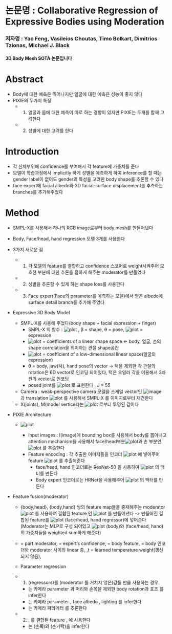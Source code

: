 # 논문명 : Collaborative Regression of Expressive Bodies using Moderation
### 저자명 : Yao Feng, Vasileios Choutas, Timo Bolkart, Dimitrios Tzionas, Michael J. Black
#### 3D Body Mesh SOTA 논문입니다

# Abstract

- Body에 대한 예측은 뛰어나지만 얼굴에 대한 예측은 성능이 좋지 않다
- PIXIE의 두가지 특징
	- 1. 얼굴과 몸에 대한 예측이 따로 하는 경향이 있지만 PIXIE는 두개를 함께 고려한다
	- 2. 성별에 대한 고려를 한다


# Introduction

- 각 신체부위에 confidence를 부여해서 각 feature에 가중치를 준다
- 모델이 학습과정에서 implicitly 하게 성별을 예측하게 하여 inference를 할 때는 gender label이 없어도 gender의 특성을 고려한 body shape를 추론할 수 있다
- face expert에 facial albedo와 3D facial-surface displacement를 추측하는 branches를 추가해주었다


# Method
- SMPL-X를 사용해서 하나의 RGB image로부터 body mesh를 만들어낸다
- Body, Face/head, hand regression 모델 3개를 사용한다
- 3가지 새로운 점
	- 1. 각 모델의 feature를 결합하고 confidence 스코어로 weight시켜주어 모호한 부분에 대한 추론을 잘하게 해주는 moderator를 만들었다
	- 2. 성별을 추론할 수 있게 하는 shape loss를 사용한다
	- 3. Face expert(Face의 parameter를 예측하는 모델)에서 얻은 albedo에 surface detail branch를 추가해 주었다

- Expressive 3D Body Model
	- SMPL-X를 사용해 주었다(body shape + facial expression + finger)
		- SMPL-X 의 함수 : ![plot](https://user-images.githubusercontent.com/69032315/148206422-b41a2af9-0d07-4f39-969f-36b6cdc6ed77.png)
 , β = shape, θ = pose,  ![plot](https://user-images.githubusercontent.com/69032315/148206428-6d682430-6d57-4557-9c5e-74479a88e5da.png)
= expression
		-  ![plot](https://user-images.githubusercontent.com/69032315/148206438-0c1c010e-1bb2-452a-8ea7-065a99dcbd79.png)
 = coefficients of a linear shape space <- body, 얼굴, 손의 shape correlation을 의미하는 관절 shape공간
		- ![plot](https://user-images.githubusercontent.com/69032315/148206453-1b37fa58-fa1b-4011-9eb0-1e0f145a66af.png)
 = coefficient of a low-dimensional linear space(얼굴의 expression)
		- θ = body, jaw(턱), hand pose의 vector -> 턱을 제외한 각 관절의 rotation은 6D vector로 인코딩 되어있다, 턱은 오일러 각을 이용해서 3차원의 vector로 인코딩
		- posed joint를 ![plot](https://user-images.githubusercontent.com/69032315/148206467-ed2aab24-3d04-4b95-9c36-0ecc15fca88d.png)
 로 표현한다 , J = 55
	- Camera : weak-perspective camera 모델을 스케일 vector인 ![image](https://user-images.githubusercontent.com/69032315/148206480-bcc9c348-25ff-4377-8e61-a6a2f04c7439.png)
 과 translation ![plot](https://user-images.githubusercontent.com/69032315/148206494-7051800c-21dc-4274-85d4-9815f985181c.png)
 를 사용해서 SMPL-X 를 이미지로부터 재건한다
	- X(joints), M(model vertices)는 ![plot](https://user-images.githubusercontent.com/69032315/148206512-243f65b1-040a-4fb1-9b65-89c216c17938.png)
 로부터 투영된 값이다

- PIXIE Architecture
  - ![plot](https://user-images.githubusercontent.com/69032315/148206543-04553362-02ff-4fb4-9aec-811fb29ec589.png)

	- Input images : I(image)에 bounding box를 사용해서 body를 뽑아내고 attention mechanism을 사용해서 face/head부분![plot](https://user-images.githubusercontent.com/69032315/148206581-b684b325-921d-44c1-b6eb-0404e0d2d1c6.png)과 손 부분인 ![plot](https://user-images.githubusercontent.com/69032315/148206598-c394e7e9-b8ca-440b-858a-d1fea027b9e3.png)
를 추출한다
	- Feature encoding : 각 추출한 이미지들을 인코더 ![plot](https://user-images.githubusercontent.com/69032315/148206658-24586821-8432-467e-afdd-c90b584712f2.png)
에 넣어주어 feature ![plot](https://user-images.githubusercontent.com/69032315/148206668-63010d33-fc18-4acd-bb24-fc3b4c11f085.png)
 를 추출해준다
		- face/head, hand 인코더로는 ResNet-50 을 사용하여 ![plot](https://user-images.githubusercontent.com/69032315/148206677-f7f7bb93-de92-4f0d-8dc8-421a04f0a41e.png)
 의 백터를 만든다
		- Body expert 인코더로는 HRNet을 사용해주어 ![plot](https://user-images.githubusercontent.com/69032315/148206687-39399d23-65d8-4b22-930c-ae8c1977e4d2.png)
 의 백터를 만든다

- Feature fusion(moderator) 
	- {body,head}, {body,hand} 쌍의 feature map들을 중재해주는 moderator ![plot](https://user-images.githubusercontent.com/69032315/148206738-e933dea1-13e5-4534-98fc-9b4f15769e33.png)
 를 사용하여 결합된 feature 인 ![plot](https://user-images.githubusercontent.com/69032315/148206751-19738d7c-ece2-4eac-bba5-f61e33f733a6.png)
 를 만들어낸다 -> 만들어진 결합된 feature를 ![plot](https://user-images.githubusercontent.com/69032315/148206765-16d80c6a-5804-409e-a6d6-8970aeff6c7b.png)
 (face/head, hand regressor)에 넣어준다(Moderator는 MLP로 구성 되어있고  ![plot](https://user-images.githubusercontent.com/69032315/148206775-5195dbee-c6db-4c41-ae6c-1990292da5bd.png)
(body)와  (face/head, hand)의 가중치들을 weighted sum하게 해준다)
 
	-   = part moderator,   = expert’s confidence,  = body feature,  = body 인코더와 moderator 사이의 linear 층, ,t = learned temperature weight(갱신되지 않음), 


	- Parameter regression 
	- 1.  (regressors)를  (moderator 를 거치지 않은)값들 만을 사용하는 경우
		-  는 카메라 parameter  과 머리와 손목을 제외한 body rotation과 포즈 를 infer한다 
		-  는 카메라 parameter  , face albedo  , lighting  를 infer한다 
		-  는 카메라 파라메터  를 추론한다

	- 2.  , 를 결합된 feature  , 에 사용한다
		-  는  (손목)와  (손가락)을 infer한다


























